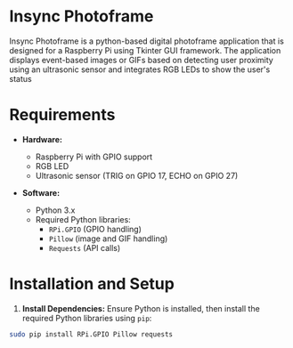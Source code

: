 # Insync Photoframe

Insync Photoframe is a python-based digital photoframe application that is designed for a Raspberry Pi using Tkinter GUI framework. The application displays event-based images or GIFs based on detecting user proximity using an ultrasonic sensor and integrates RGB LEDs to show the user's status

# Requirements
 - **Hardware:**
   - Raspberry Pi with GPIO support
   - RGB LED
   - Ultrasonic sensor (TRIG on GPIO 17, ECHO on GPIO 27)

 - **Software:**
   - Python 3.x
   - Required Python libraries:
     - `RPi.GPIO` (GPIO handling)
     - `Pillow` (image and GIF handling)
     - `Requests` (API calls)
    

 # Installation and Setup
 
1. **Install Dependencies:** Ensure Python is installed, then install the required Python libraries using `pip`:

```bash
sudo pip install RPi.GPIO Pillow requests
